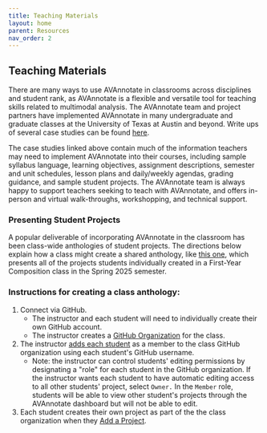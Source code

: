 ```yaml
---
title: Teaching Materials
layout: home
parent: Resources
nav_order: 2
---
```

## Teaching Materials

There are many ways to use AVAnnotate in classrooms across disciplines and student rank, as AVAnnotate is a flexible and versatile tool for teaching skills related to multimodal analysis. The AVAnnotate team and project partners have implemented AVAnnotate in many undergraduate and graduate classes at the University of Texas at Austin and beyond. Write ups of several case studies can be found [here](https://docs.google.com/document/d/1Kyh5GOH26CGubcBqDr4Cy_Q68cB96OFMv_IZrQ-b0cg/edit?usp=sharing). 

The case studies linked above contain much of the information teachers may need to implement AVAnnotate into their courses, including sample syllabus language, learning objectives, assignment descriptions, semester and unit schedules, lesson plans and daily/weekly agendas, grading guidance, and sample student projects. The AVAnnotate team is always happy to support teachers seeking to teach with AVAnnotate, and offers in-person and virtual walk-throughs, workshopping, and technical support. 

### Presenting Student Projects
A popular deliverable of incorporating AVAnnotate in the classroom has been class-wide anthologies of student projects. The directions below explain how a class might create a shared anthology, like [this one](https://trentwintermeier.github.io/rhe-306-anthology/), which presents all of the projects students individually created in a First-Year Composition class in the Spring 2025 semester. 

### Instructions for creating a class anthology:
1. Connect via GitHub.
   - The instructor and each student will need to individually create their own GitHub account.
   - The instructor creates a [GitHub Organization](https://docs.github.com/en/organizations/collaborating-with-groups-in-organizations/creating-a-new-organization-from-scratch) for the class.
2. The instructor [adds each student](https://docs.github.com/en/enterprise-server@3.10/organizations/managing-membership-in-your-organization/adding-people-to-your-organization) as a member to the class GitHub organization using each student's GitHub username.
    - Note: the instructor can control students' editing permissions by designating a "role" for each student in the GitHub organization. If the instructor wants each       student to have automatic editing access to all other students' project, select `Owner.` In the `Member` role, students will be able to view other student's projects through the AVAnnotate dashboard but will not be able to edit.
3. Each student creates their own project as part of the the class organization when they [Add a Project](https://avannotate.github.io/documentation/pages/creating_projects/). 
